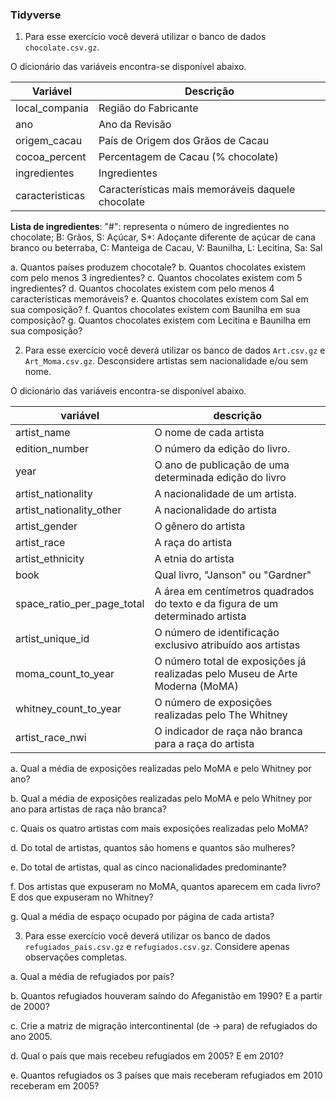 

### Tidyverse

1. Para esse exercício você deverá utilizar o banco de dados `chocolate.csv.gz`.

O dicionário das variáveis encontra-se disponível abaixo.


| Variável  | Descrição|
|-----------------------|-------------------------------------------------|
| local_compania  | Região do Fabricante|
| ano             | Ano da Revisão|
| origem_cacau    | País de Origem dos Grãos de Cacau|
| cocoa_percent   | Percentagem de Cacau (% chocolate)|
| ingredientes    | Ingredientes |
| caracteristicas | Características mais memoráveis daquele chocolate |

**Lista de ingredientes**:
"\#": representa o número de ingredientes no chocolate; 
B: Grãos, 
S: Açúcar, 
S\*: Adoçante diferente de açúcar de cana branco ou beterraba, 
C: Manteiga de Cacau, 
V: Baunilha, 
L: Lecitina, 
Sa: Sal


a. Quantos países produzem chocotale?
b. Quantos chocolates existem com pelo menos 3 ingredientes?
c. Quantos chocolates existem com 5 ingredientes?
d. Quantos chocolates existem com pelo menos 4 características memoráveis?
e. Quantos chocolates existem com Sal em sua composição?
f. Quantos chocolates existem com Baunilha em sua composição?
g. Quantos chocolates existem com Lecitina e Baunilha em sua composição?

2. Para esse exercício você deverá utilizar os banco de dados `Art.csv.gz` e `Art_Moma.csv.gz`. Desconsidere artistas sem nacionalidade e/ou sem nome. 

O dicionário das variáveis encontra-se disponível abaixo.

| variável                   | descrição                                                                                                           |
|----------------------------|---------------------------------------------------------------------------------------------------------------------|
| artist_name                |  O nome de cada artista                                                                                             |
| edition_number             |  O número da edição do livro.                 |
| year                       |  O ano de publicação de uma determinada edição do livro                                                 |
| artist_nationality         |  A nacionalidade de um artista.                                                                     |
| artist_nationality_other   |  A nacionalidade do artista |
| artist_gender              |  O gênero do artista                                                                                                |
| artist_race                | A raça do artista                                                                                                  |
| artist_ethnicity           |  A etnia do artista                                                                                                 |
| book                       | Qual livro, "Janson" ou "Gardner"                 |
| space_ratio_per_page_total |  A área em centímetros quadrados do texto e da figura de um determinado artista |
| artist_unique_id           |  O número de identificação exclusivo atribuído aos artistas            |
| moma_count_to_year         |  O número total de exposições já realizadas pelo Museu de Arte Moderna (MoMA) |
| whitney_count_to_year      |  O número de exposições realizadas pelo The Whitney  |
| artist_race_nwi           |  O indicador de raça não branca para a raça do artista |

a. Qual a média de exposições realizadas pelo MoMA e pelo Whitney por ano?

b. Qual a média de exposições realizadas pelo MoMA e pelo Whitney por ano para artistas de raça não branca?

c. Quais os quatro artistas com mais exposições realizadas pelo MoMA?

d. Do total de artistas, quantos são homens e quantos são mulheres?

e. Do total de artistas, qual as cinco nacionalidades predominante?

f. Dos artistas que expuseram no MoMA, quantos aparecem em cada livro? E dos que expuseram no Whitney?

g. Qual a média de espaço ocupado por página de cada artista?

3. Para esse exercício você deverá utilizar os banco de dados `refugiados_pais.csv.gz` e `refugiados.csv.gz`. Considere apenas observações completas.

a. Qual a média de refugiados por país?

b. Quantos refugiados houveram saíndo do Afeganistão em 1990? E a partir de 2000?

c. Crie a matriz de migração intercontinental (de -> para) de refugiados do ano 2005.

d. Qual o país que mais recebeu refugiados em 2005? E em 2010?

e. Quantos refugiados os 3 países que mais receberam refugiados em 2010 receberam em 2005?
